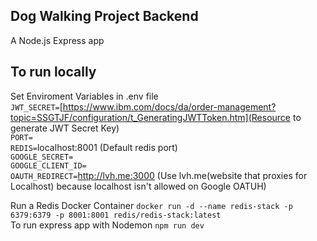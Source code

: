 ## Dog Walking Project Backend

A Node.js Express app

## To run locally

Set Enviroment Variables in .env file <br/>
`JWT_SECRET=`[https://www.ibm.com/docs/da/order-management?topic=SSGTJF/configuration/t_GeneratingJWTToken.htm](Resource to generate JWT Secret Key) <br />
`PORT=` <br />
`REDIS=`localhost:8001 (Default redis port) <br />
`GOOGLE_SECRET=` <br />
`GOOGLE_CLIENT_ID=` <br />
`OAUTH_REDIRECT=`http://lvh.me:3000 (Use lvh.me(website that proxies for Localhost) because localhost isn't allowed on Google OATUH) <br>

Run a Redis Docker Container `docker run -d --name redis-stack -p 6379:6379 -p 8001:8001 redis/redis-stack:latest` <br />
To run express app with Nodemon `npm run dev`
